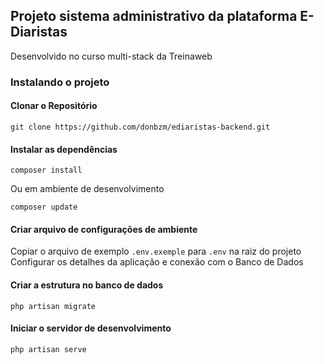 ## Projeto sistema administrativo da plataforma E-Diaristas

Desenvolvido no curso multi-stack da Treinaweb

### Instalando o projeto

#### Clonar o Repositório

```
git clone https://github.com/donbzm/ediaristas-backend.git

```

#### Instalar as dependências

```
composer install
```

Ou em ambiente de desenvolvimento

```
composer update
```

#### Criar arquivo de configurações de ambiente

Copiar o arquivo de exemplo `.env.exemple` para `.env` na raiz do projeto
Configurar os detalhes da aplicação e conexão com o Banco de Dados

#### Criar a estrutura no banco de dados

```
php artisan migrate
```

#### Iniciar o servidor de desenvolvimento

```
php artisan serve
```
